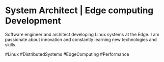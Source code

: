 # System Architect | Edge computing Development

Software engineer and architect developing Linux systems at the Edge. I am passionate about innovation and constantly learning new technologies and skills.

#Linux #DistributedSystems #EdgeComputing #Performance 
